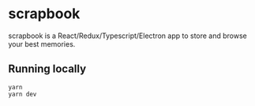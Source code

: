 # scrapbook

scrapbook is a React/Redux/Typescript/Electron app to store and browse your best memories.

## Running locally

```
yarn
yarn dev
```
